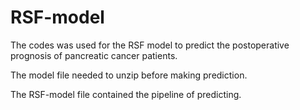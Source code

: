 # RSF-model
The codes was used for the RSF model to predict the postoperative prognosis of pancreatic cancer patients. 


The model file needed to unzip before making prediction.


The RSF-model file contained the pipeline of predicting. 

